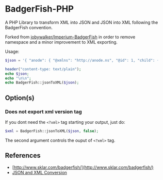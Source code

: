 # BadgerFish-PHP

A PHP Library to transform XML into JSON and JSON into XML following the BadgerFish convention.

Forked from [jobywalker/Imperium-BadgerFish](https://github.com/jobywalker/Imperium-BadgerFish) in order to remove namespace and a minor improvement to XML exporting.


Usage:

```php
$json = '{ "anode": { "@xmlns": "http://anode.ns", "@id": 1, "child": { "@id": 10, "type": "anodes kid", "value": 123.45 } } }';

header("content-type: text/plain");
echo $json;
echo "\n\n";
echo BadgerFish::jsonToXML($json);
```
## Option(s)

### Does not export xml version tag

If you dont need the `<?xml>` tag starting your output, just do:

```php
$xml = BadgerFish::jsonToXML($json, false);
```

The second argument controls the ouput of `<?xml>` tag.


## References

* [http://www.sklar.com/badgerfish/](http://www.sklar.com/badgerfish/)
* [JSON and XML Conversion](http://wiki.open311.org/JSON_and_XML_Conversion/)
